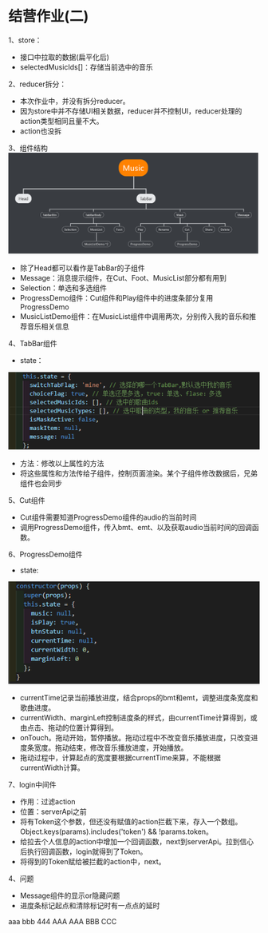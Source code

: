 # 结营作业(二)

1、store：
* 接口中拉取的数据(扁平化后)
* selectedMusicIds[]：存储当前选中的音乐

2、reducer拆分：
* 本次作业中，并没有拆分reducer。
* 因为store中并不存储UI相关数据，reducer并不控制UI，reducer处理的action类型相同且量不大。
* action也没拆

3、组件结构
![1](./helpImg/Music.png)
* 除了Head都可以看作是TabBar的子组件
* Message：消息提示组件，在Cut、Foot、MusicList部分都有用到
* Selection：单选和多选组件
* ProgressDemo组件：Cut组件和Play组件中的进度条部分复用ProgressDemo
* MusicListDemo组件：在MusicList组件中调用两次，分别传入我的音乐和推荐音乐相关信息

4、TabBar组件
* state：

![2](./helpImg/TabBarState.png)
* 方法：修改以上属性的方法
* 将这些属性和方法传给子组件，控制页面渲染。某个子组件修改数据后，兄弟组件也会同步

5、Cut组件
* Cut组件需要知道ProgressDemo组件的audio的当前时间
* 调用ProgressDemo组件，传入bmt、emt、以及获取audio当前时间的回调函数。

6、ProgressDemo组件
* state:

![2](./helpImg/ProgressDemoState.png)
* currentTime记录当前播放进度，结合props的bmt和emt，调整进度条宽度和歌曲进度。
* currentWidth、marginLeft控制进度条的样式，由currentTime计算得到，或由点击、拖动的位置计算得到。
* onTouch。拖动开始，暂停播放。拖动过程中不改变音乐播放进度，只改变进度条宽度。拖动结束，修改音乐播放进度，开始播放。
* 拖动过程中，计算起点的宽度要根据currentTime来算，不能根据currentWidth计算。

7、login中间件
* 作用：过滤action
* 位置：serverApi之前
* 将有Token这个参数，但还没有赋值的action拦截下来，存入一个数组。Object.keys(params).includes('token') && !params.token。
* 给拉去个人信息的action中增加一个回调函数，next到serverApi。拉到信心后执行回调函数，login就得到了Token。
* 将得到的Token赋给被拦截的action中，next。

4、问题
* Message组件的显示or隐藏问题
* 进度条标记起点和清除标记时有一点点的延时


aaa
bbb
444
AAA
AAA
BBB
CCC